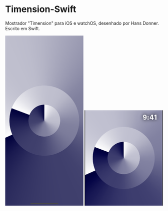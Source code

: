# Timension-Swift
Mostrador "Timension" para iOS e watchOS, desenhado por Hans Donner. Escrito em Swift.

<div class="row">
  <img src="Screenshots%20%26%20Resources/Raw%20Screenshots/Simulator%20Screen%20Shot%20-%20iPhone%20X%20-%202019-06-11%20at%2010.53.30.png" alt="iPhone Screenshot" width="250"/>
  <img src="Screenshots%20%26%20Resources/Raw%20Screenshots/Simulator%20Screen%20Shot%20-%20Apple%20Watch%20Series%204%20-%2044mm%20-%202019-06-11%20at%2010.59.10.png" alt="Apple Watch Screenshot" width="250"/>
</div>
